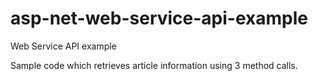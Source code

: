 asp-net-web-service-api-example
===============================

Web Service API example

Sample code which retrieves article information using 3 method calls. 
